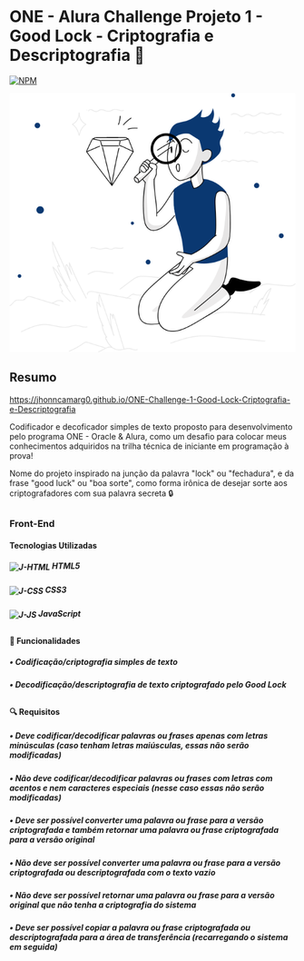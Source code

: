# ONE - Alura Challenge Projeto 1 - Good Lock - Criptografia e Descriptografia 📘
[![NPM](https://img.shields.io/npm/l/react)](https://github.com/jhonncamarg0/ONE-Challenge-1-Good-Lock-Criptografia-e-Descriptografia/blob/main/LICENSE)

![NPM](https://github.com/jhonncamarg0/ONE-Challenge-1-Good-Lock-Criptografia-e-Descriptografia/blob/main/assets/background_image.svg)

## Resumo

https://jhonncamarg0.github.io/ONE-Challenge-1-Good-Lock-Criptografia-e-Descriptografia

Codificador e decoficador simples de texto proposto para desenvolvimento pelo programa ONE - Oracle & Alura, como um desafio para colocar meus conhecimentos adquiridos na trilha técnica de iniciante em programação à prova!

Nome do projeto inspirado na junção da palavra "lock" ou "fechadura", e da frase "good luck" ou "boa sorte", como forma irônica de desejar sorte aos criptografadores com sua palavra secreta 🔒

##

### Front-End

#### Tecnologias Utilizadas

##### <img align="center" alt="J-HTML" height="30" width="40" src="https://cdn.jsdelivr.net/gh/devicons/devicon/icons/html5/html5-original.svg"> HTML5
##### <img align="center" alt="J-CSS" height="30" width="40" src="https://cdn.jsdelivr.net/gh/devicons/devicon/icons/css3/css3-original.svg"> CSS3
##### <img align="center" alt="J-JS" height="30" width="40" src="https://cdn.jsdelivr.net/gh/devicons/devicon/icons/javascript/javascript-original.svg"> JavaScript

##

#### 🎯 Funcionalidades

##### • Codificação/criptografia simples de texto
##### • Decodificação/descriptografia de texto criptografado pelo Good Lock

##

#### 🔍 Requisitos

##### • Deve codificar/decodificar palavras ou frases apenas com letras minúsculas (caso tenham letras maiúsculas, essas não serão modificadas)
##### • Não deve codificar/decodificar palavras ou frases com letras com acentos e nem caracteres especiais (nesse caso essas não serão modificadas)
##### • Deve ser possível converter uma palavra ou frase para a versão criptografada e também retornar uma palavra ou frase criptografada para a versão original
##### • Não deve ser possível converter uma palavra ou frase para a versão criptografada ou descriptografada com o texto vazio
##### • Não deve ser possível retornar uma palavra ou frase para a versão original que não tenha a criptografia do sistema
##### • Deve ser possível copiar a palavra ou frase criptografada ou descriptografada para a área de transferência (recarregando o sistema em seguida)
